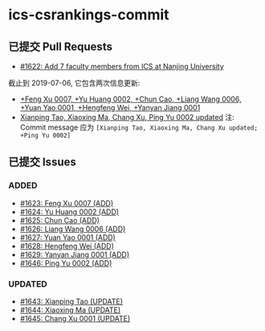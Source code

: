 # ics-csrankings-commit

## 已提交 Pull Requests
- [#1622: Add 7 faculty members from ICS at Nanjing University](https://github.com/emeryberger/CSrankings/pull/1622)

截止到 2019-07-06, 它包含两次信息更新:
- [+Feng Xu 0007, +Yu Huang 0002, +Chun Cao, +Liang Wang 0006, +Yuan Yao 0001, +Hengfeng Wei, +Yanyan Jiang 0001](https://github.com/emeryberger/CSrankings/pull/1622/commits/0947120470a394a6b1e055d53d08c91ac9c3ce7f)
- [Xianping Tao, Xiaoxing Ma, Chang Xu, Ping Yu 0002 updated](https://github.com/emeryberger/CSrankings/pull/1622/commits/956910cd4f9a9a8703c4d9214076cf5a171b5e5f)
注: Commit message 应为 `[Xianping Tao, Xiaoxing Ma, Chang Xu updated; +Ping Yu 0002]`

## 已提交 Issues

### ADDED
- [#1623: Feng Xu 0007 (ADD)](https://github.com/emeryberger/CSrankings/issues/1623)
- [#1624: Yu Huang 0002 (ADD)](https://github.com/emeryberger/CSrankings/issues/1624)
- [#1625: Chun Cao (ADD)](https://github.com/emeryberger/CSrankings/issues/1625)
- [#1626: Liang Wang 0006 (ADD)](https://github.com/emeryberger/CSrankings/issues/1626)
- [#1627: Yuan Yao 0001 (ADD)](https://github.com/emeryberger/CSrankings/issues/1627)
- [#1628: Hengfeng Wei (ADD)](https://github.com/emeryberger/CSrankings/issues/1628)
- [#1629: Yanyan Jiang 0001 (ADD)](https://github.com/emeryberger/CSrankings/issues/1629)
- [#1646: Ping Yu 0002 (ADD)](https://github.com/emeryberger/CSrankings/issues/1646)

### UPDATED
- [#1643: Xianping Tao (UPDATE)](https://github.com/emeryberger/CSrankings/issues/1643)
- [#1644: Xiaoxing Ma (UPDATE)](https://github.com/emeryberger/CSrankings/issues/1644)
- [#1645: Chang Xu 0001 (UPDATE)](https://github.com/emeryberger/CSrankings/issues/1645)

